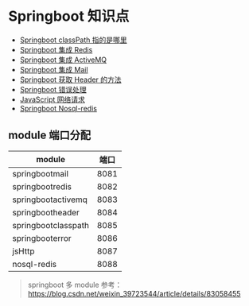 # Springboot 知识点
* [Springboot classPath 指的是哪里](./springbootclasspath/README.MD)
* [Springboot 集成 Redis](./springbootredis/README.md)
* [Springboot 集成 ActiveMQ](./springbootactivemq/README.md)
* [Springboot 集成 Mail](./springbootmail/README.md)
* [Springboot 获取 Header 的方法](./springbootheader/README.md)
* [Springboot 错误处理](./springbooterror/README.MD)
* [JavaScript 网络请求](./jsHttp/README.MD)
* [Springboot Nosql-redis](./nosal-redis/README.MD)

## module 端口分配
| module             | 端口    |
| ----               | ---- |
| springbootmail    | 8081  |
| springbootredis    | 8082  |
| springbootactivemq    | 8083  |
| springbootheader    | 8084  |
| springbootclasspath    | 8085  |
| springbooterror    | 8086  |
| jsHttp             | 8087  |
| nosql-redis         | 8088  |


> springboot 多 module 参考： https://blog.csdn.net/weixin_39723544/article/details/83058455
